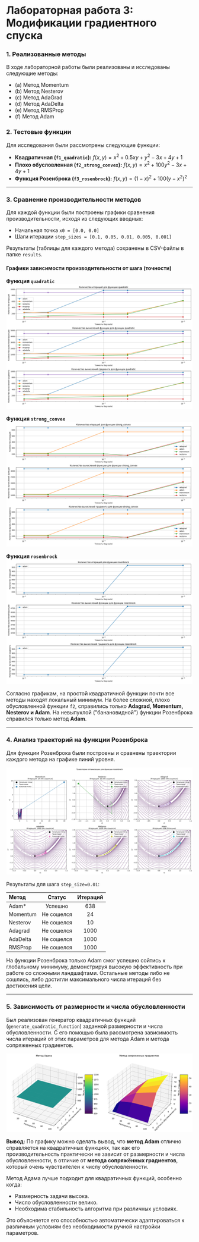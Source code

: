 
# Лабораторная работа 3: Модификации градиентного спуска

### 1. Реализованные методы
В ходе лабораторной работы были реализованы и исследованы следующие методы:
*   (a) Метод Momentum
*   (b) Метод Nesterov
*   (c) Метод AdaGrad
*   (d) Метод AdaDelta
*   (e) Метод RMSProp
*   (f) Метод Adam

### 2. Тестовые функции
Для исследования были рассмотрены следующие функции:

*   **Квадратичная (`f1_quadratic`):** $f(x, y) = x^2 + 0.5xy + y^2 - 3x + 4y + 1$
*   **Плохо обусловленная (`f2_strong_convex`):** $f(x, y) = x^2 + 100y^2 - 3x + 4y + 1$
*   **Функция Розенброка (`f3_rosenbrock`):** $f(x, y) = (1 - x)^2 + 100(y - x^2)^2$

---

### 3. Сравнение производительности методов

Для каждой функции были построены графики сравнения производительности, исходя из следующих вводных:
*   Начальная точка `x0 = [0.0, 0.0]`
*   Шаги итерации `step_sizes = [0.1, 0.05, 0.01, 0.005, 0.001]`

Результаты (таблицы для каждого метода) сохранены в CSV-файлы в папке `results`.

#### Графики зависимости производительности от шага (точности)

**Функция `quadratic`**
![Зависимость для квадратичной функции](results/precision_dependence_quadratic.png)

**Функция `strong_convex`**
![Зависимость для плохо обусловленной функции](results/precision_dependence_strong_convex.png)

**Функция `rosenbrock`**
![Зависимость для функции Розенброка](results/precision_dependence_rosenbrock.png)

Согласно графикам, на простой квадратичной функции почти все методы находят локальный минимум. На более сложной, плохо обусловленной функции `f2`, справились только **Adagrad, Momentum, Nesterov и Adam**. На невыпуклой ("банановидной") функции Розенброка справился только метод **Adam**.

---

### 4. Анализ траекторий на функции Розенброка

Для функции Розенброка были построены и сравнены траектории каждого метода на графике линий уровня.

![Траектории на функции Розенброка](results/optimization_trajectories_rosenbrock.png)

Результаты для шага `step_size=0.01`:

| Метод | Статус | Итераций |
| :--- | :---: | :---: |
| Adam* | Успешно | 638 |
| Momentum | Не сошелся | 24 |
| Nesterov | Не сошелся | 10 |
| Adagrad | Не сошелся | 1000 |
| AdaDelta | Не сошелся | 1000 |
| RMSProp | Не сошелся | 1000 |

 На функции Розенброка только Adam смог успешно сойтись к глобальному минимуму, демонстрируя высокую эффективность при работе со сложными ландшафтами. Остальные методы либо не сошлись, либо достигли максимального числа итераций без достижения цели.

---

### 5. Зависимость от размерности и числа обусловленности

Был реализован генератор квадратичных функций (`generate_quadratic_function`) заданной размерности и числа обусловленности. С его помощью была рассмотрена зависимость числа итераций от этих параметров для метода Adam и метода сопряженных градиентов.

![Сравнение итераций Adam и CG](results/iteration_comparison.png)

**Вывод:** По графику можно сделать вывод, что **метод Adam** отлично справляется на квадратичных функциях, так как его производительность практически не зависит от размерности и числа обусловленности, в отличие от **метода сопряжённых градиентов**, который очень чувствителен к числу обусловленности.

Метод Адама лучше подходит для квадратичных функций, особенно когда:
*   Размерность задачи высока.
*   Число обусловленности велико.
*   Необходима стабильность алгоритма при различных условиях.

Это объясняется его способностью автоматически адаптироваться к различным условиям без необходимости ручной настройки параметров.

